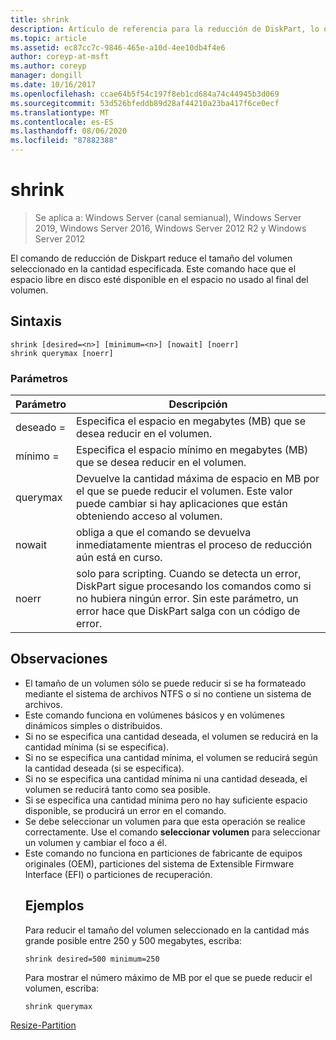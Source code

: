 ```yaml
---
title: shrink
description: Artículo de referencia para la reducción de DiskPart, lo que reduce el tamaño del volumen seleccionado en la cantidad especificada.
ms.topic: article
ms.assetid: ec87cc7c-9846-465e-a10d-4ee10db4f4e6
author: coreyp-at-msft
ms.author: coreyp
manager: dongill
ms.date: 10/16/2017
ms.openlocfilehash: ccae64b5f54c197f8eb1cd684a74c44945b3d069
ms.sourcegitcommit: 53d526bfeddb89d28af44210a23ba417f6ce0ecf
ms.translationtype: MT
ms.contentlocale: es-ES
ms.lasthandoff: 08/06/2020
ms.locfileid: "87882388"
---
```

# <a name="shrink"></a>shrink

> Se aplica a: Windows Server (canal semianual), Windows Server 2019, Windows Server 2016, Windows Server 2012 R2 y Windows Server 2012

El comando de reducción de Diskpart reduce el tamaño del volumen seleccionado en la cantidad especificada. Este comando hace que el espacio libre en disco esté disponible en el espacio no usado al final del volumen.

## <a name="syntax"></a>Sintaxis
```
shrink [desired=<n>] [minimum=<n>] [nowait] [noerr]
shrink querymax [noerr]
```
### <a name="parameters"></a>Parámetros

|  Parámetro  |                                                                                             Descripción                                                                                              |
|-------------|------------------------------------------------------------------------------------------------------------------------------------------------------------------------------------------------------|
| deseado =<n> |                                                     Especifica el espacio en megabytes (MB) que se desea reducir en el volumen.                                                     |
| mínimo =<n> |                                                           Especifica el espacio mínimo en megabytes (MB) que se desea reducir en el volumen.                                                           |
|  querymax   |                       Devuelve la cantidad máxima de espacio en MB por el que se puede reducir el volumen. Este valor puede cambiar si hay aplicaciones que están obteniendo acceso al volumen.                        |
|   nowait    |                                                       obliga a que el comando se devuelva inmediatamente mientras el proceso de reducción aún está en curso.                                                        |
|    noerr    | solo para scripting. Cuando se detecta un error, DiskPart sigue procesando los comandos como si no hubiera ningún error. Sin este parámetro, un error hace que DiskPart salga con un código de error. |

## <a name="remarks"></a>Observaciones
- El tamaño de un volumen sólo se puede reducir si se ha formateado mediante el sistema de archivos NTFS o si no contiene un sistema de archivos.
- Este comando funciona en volúmenes básicos y en volúmenes dinámicos simples o distribuidos.
- Si no se especifica una cantidad deseada, el volumen se reducirá en la cantidad mínima (si se especifica).
- Si no se especifica una cantidad mínima, el volumen se reducirá según la cantidad deseada (si se especifica).
- Si no se especifica una cantidad mínima ni una cantidad deseada, el volumen se reducirá tanto como sea posible.
- Si se especifica una cantidad mínima pero no hay suficiente espacio disponible, se producirá un error en el comando.
- Se debe seleccionar un volumen para que esta operación se realice correctamente. Use el comando **seleccionar volumen** para seleccionar un volumen y cambiar el foco a él.
- Este comando no funciona en particiones de fabricante de equipos originales (OEM), particiones del sistema de Extensible Firmware Interface (EFI) o particiones de recuperación.
  ## <a name="examples"></a>Ejemplos
  Para reducir el tamaño del volumen seleccionado en la cantidad más grande posible entre 250 y 500 megabytes, escriba:
  ```
  shrink desired=500 minimum=250
  ```
  Para mostrar el número máximo de MB por el que se puede reducir el volumen, escriba:
  ```
  shrink querymax
  ```

[Resize-Partition](/powershell/module/storage/resize-partition?view=win10-ps)
